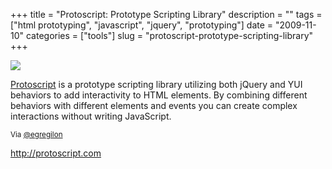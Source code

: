 +++
title = "Protoscript: Prototype Scripting Library"
description = ""
tags = ["html prototyping", "javascript", "jquery", "prototyping"]
date = "2009-11-10"
categories = ["tools"]
slug = "protoscript-prototype-scripting-library"
+++


<div class="tool-screenshot mb1"><a href="http://protoscript.com/"><img id="bluga-thumbnail-2837" class="bluga-thumbnail custom" src="http://media.konigi.com/bluga/
wt5232c57f6e912_custom.jpg"/></a></div><p><a href="http://protoscript.com/">Protoscript</a> is a prototype scripting library utilizing both jQuery and YUI behaviors to add interactivity to HTML elements. By combining different behaviors with different elements and events you can create complex interactions without writing JavaScript.</p>

<p><small>Via <a href="http://twitter.com/egrigolon/status/5591163047">@egregilon</a></small></p>

  
<p><a href="http://protoscript.com/">http://protoscript.com</a></p>
      
